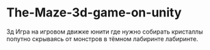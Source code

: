 # The-Maze-3d-game-on-unity
3д Игра на игровом движке юнити где нужно собирать кристаллы попутно скрываясь от монстров в тёмном лабиринте лабиринте.
